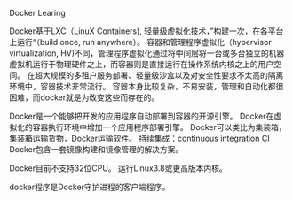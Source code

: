 Docker Learing

Docker基于LXC（LinuX Containers), 轻量级虚拟化技术，”构建一次，在各平台上运行“（build once, run anywhere）。
容器和管理程序虚拟化（hypervisor virtualization, HV)不同，管理程序虚拟化通过将中间层将一台或多台独立的机器
虚拟机运行于物理硬件之上，而容器则是直接运行在操作系统内核之上的用户空间。
在超大规模的多租户服务部署、轻量级沙盒以及对安全性要求不太高的隔离环境中，容器技术非常流行。
容器本身比较复杂，不易安装，管理和自动化都很困难，而docker就是为改变这些而存在的。

Docker是一个能够把开发的应用程序自动部署到容器的开源引擎。
Docker在虚拟化的容器执行环境中增加一个应用程序部署引擎。
Docker可以类比为集装箱，集装箱运输货物，Docker运输软件。
持续集成：continuous integration CI
Docker包含一套镜像构建和镜像管理的解决方案。

Docker目前不支持32位CPU。
运行Linux3.8或更高版本内核。

docker程序是Docker守护进程的客户端程序。

